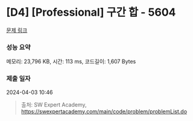 # [D4] [Professional] 구간 합 - 5604 

[문제 링크](https://swexpertacademy.com/main/code/problem/problemDetail.do?contestProbId=AWXGGNB6cnEDFAUo) 

### 성능 요약

메모리: 23,796 KB, 시간: 113 ms, 코드길이: 1,607 Bytes

### 제출 일자

2024-04-03 10:46



> 출처: SW Expert Academy, https://swexpertacademy.com/main/code/problem/problemList.do